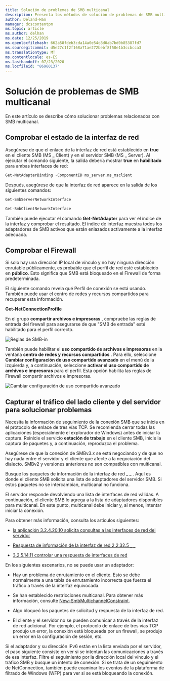 ```yaml
---
title: Solución de problemas de SMB multicanal
description: Presenta los métodos de solución de problemas de SMB multicanal.
author: Deland-Han
manager: dcscontentpm
ms.topic: article
ms.author: delhan
ms.date: 12/25/2019
ms.openlocfilehash: 662a58fdeb3cda14a0e54c8d0ab7bd0b85387fd7
ms.sourcegitcommit: d5e27c1f2f168a71ae272bebf8f50e1b3ccbcca3
ms.translationtype: MT
ms.contentlocale: es-ES
ms.lasthandoff: 07/23/2020
ms.locfileid: "86960137"
---
```

# <a name="smb-multichannel-troubleshooting"></a>Solución de problemas de SMB multicanal

En este artículo se describe cómo solucionar problemas relacionados con SMB multicanal.

## <a name="check-the-network-interface-status"></a>Comprobar el estado de la interfaz de red

Asegúrese de que el enlace de la interfaz de red está establecido en **true** en el cliente SMB (MS \_ Client) y en el servidor SMB (MS \_ Server). Al ejecutar el comando siguiente, la salida debería mostrar **true** en **habilitado** para ambas interfaces de red:

```PowerShell
Get-NetAdapterBinding -ComponentID ms_server,ms_msclient
```

Después, asegúrese de que la interfaz de red aparece en la salida de los siguientes comandos:

```PowerShell
Get-SmbServerNetworkInterface
```

```PowerShell
Get-SmbClientNetworkInterface
```

También puede ejecutar el comando **Get-NetAdapter** para ver el índice de la interfaz y comprobar el resultado. El índice de interfaz muestra todos los adaptadores de SMB activos que están enlazados activamente a la interfaz adecuada.

## <a name="check-the-firewall"></a>Comprobar el Firewall

Si solo hay una dirección IP local de vínculo y no hay ninguna dirección enrutable públicamente, es probable que el perfil de red esté establecido en **público**. Esto significa que SMB está bloqueado en el Firewall de forma predeterminada.

El siguiente comando revela qué Perfil de conexión se está usando. También puede usar el centro de redes y recursos compartidos para recuperar esta información.

**Get-NetConnectionProfile**

En el grupo **compartir archivos e impresoras** , compruebe las reglas de entrada del firewall para asegurarse de que "SMB de entrada" esté habilitado para el perfil correcto.

![Reglas de SMB-in](media/smb-multichannel-troubleshooting-1.png)

También puede habilitar el **uso compartido de archivos e impresoras** en la ventana **centro de redes y recursos compartidos** . Para ello, seleccione **Cambiar configuración de uso compartido avanzado** en el menú de la izquierda y, a continuación, seleccione **activar el uso compartido de archivos e impresoras** para el perfil. Esta opción habilita las reglas de Firewall compartir archivos e impresoras.

![Cambiar configuración de uso compartido avanzado](media/smb-multichannel-troubleshooting-2.png)

## <a name="capture-client-and-server-sided-traffic-for-troubleshooting"></a>Capturar el tráfico del lado cliente y del servidor para solucionar problemas

Necesita la información de seguimiento de la conexión SMB que se inicia en el protocolo de enlace de tres vías TCP. Se recomienda cerrar todas las aplicaciones (especialmente el explorador de Windows) antes de iniciar la captura. Reinicie el servicio **estación de trabajo** en el cliente SMB, inicie la captura de paquetes y, a continuación, reproduzca el problema.

Asegúrese de que la conexión de SMBv3.*x* se está negociando y de que no hay nada entre el servidor y el cliente que afecte a la negociación del dialecto. SMBv2 y versiones anteriores no son compatibles con multicanal.

Busque los paquetes de información de la interfaz de red \_ \_ . Aquí es donde el cliente SMB solicita una lista de adaptadores del servidor SMB. Si estos paquetes no se intercambian, multicanal no funciona.

El servidor responde devolviendo una lista de interfaces de red válidas. A continuación, el cliente SMB lo agrega a la lista de adaptadores disponibles para multicanal. En este punto, multicanal debe iniciar y, al menos, intentar iniciar la conexión.

Para obtener más información, consulta los artículos siguientes:

- [la aplicación 3.2.4.20.10 solicita consultas a las interfaces de red del servidor](/openspecs/windows_protocols/ms-smb2/147adde4-d936-4597-924a-8caa3429c6b0)

- [Respuesta de información de la interfaz de red 2.2.32.5 \_ \_](/openspecs/windows_protocols/ms-smb2/fcd862d1-1b85-42df-92b1-e103199f531f)

- [3.2.5.14.11 controlar una respuesta de interfaces de red](/openspecs/windows_protocols/ms-smb2/5459722b-1eaa-4ead-b465-284363264cad)

En los siguientes escenarios, no se puede usar un adaptador:

- Hay un problema de enrutamiento en el cliente. Esto se debe normalmente a una tabla de enrutamiento incorrecta que fuerza el tráfico a través de la interfaz equivocada.

- Se han establecido restricciones multicanal. Para obtener más información, consulte [New-SmbMultichannelConstraint](/powershell/module/smbshare/new-smbmultichannelconstraint).

- Algo bloqueó los paquetes de solicitud y respuesta de la interfaz de red.

- El cliente y el servidor no se pueden comunicar a través de la interfaz de red adicional. Por ejemplo, el protocolo de enlace de tres vías TCP produjo un error, la conexión está bloqueada por un firewall, se produjo un error en la configuración de sesión, etc.

Si el adaptador y su dirección IPv6 están en la lista enviada por el servidor, el paso siguiente consiste en ver si se intentan las comunicaciones a través de esa interfaz. Filtre el seguimiento por la dirección local del vínculo y el tráfico SMB y busque un intento de conexión. Si se trata de un seguimiento de NetConnection, también puede examinar los eventos de la plataforma de filtrado de Windows (WFP) para ver si se está bloqueando la conexión.
